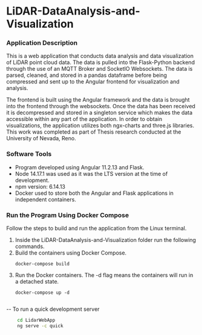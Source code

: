 # LiDAR-DataAnalysis-and-Visualization

### Application Description

 This is a web application that conducts data analysis and data visualization of LiDAR point cloud data. The data is pulled into the Flask-Python backend through the use of an MQTT Broker and SocketIO Websockets. The data is parsed, cleaned, and stored in a pandas dataframe before being compressed and sent up to the Angular frontend for visualization and analysis.

 The frontend is built using the Angular framework and the data is brought into the frontend through the websockets. Once the data has been received it is decompressed and stored in a singleton service which makes the data accessible within any part of the application. In order to obtain visualizations, the application utilizes both ngx-charts and three.js libraries. This work was completed as part of Thesis research conducted at the University of Nevada, Reno.

### Software Tools

* Program developed using Angular 11.2.13 and Flask.
* Node 14.17.1 was used as it was the LTS version at the time of development.
* npm version: 6.14.13
* Docker used to store both the Angular and Flask applications in independent containers.
  
### Run the Program Using Docker Compose

Follow the steps to build and run the application from the Linux terminal.

1. Inside the LiDAR-DataAnalysis-and-Visualization folder run the following commands.
2. Build the containers using Docker Compose.
    ```
    docker-compose build
    ```
3. Run the Docker containers. The -d flag means the containers will run in a detached state.
    ```
    docker-compose up -d


-- To run a quick development server
```bash
    cd LidarWebApp
    ng serve -c quick
```